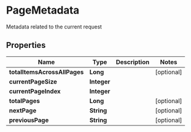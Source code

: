 

# PageMetadata

Metadata related to the current request

## Properties

| Name | Type | Description | Notes |
|------------ | ------------- | ------------- | -------------|
|**totalItemsAcrossAllPages** | **Long** |  |  [optional] |
|**currentPageSize** | **Integer** |  |  |
|**currentPageIndex** | **Integer** |  |  |
|**totalPages** | **Long** |  |  [optional] |
|**nextPage** | **String** |  |  [optional] |
|**previousPage** | **String** |  |  [optional] |



